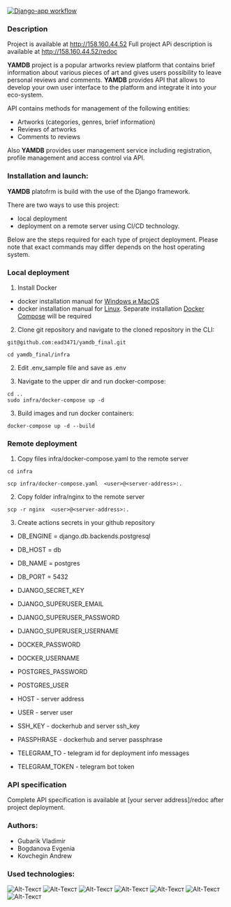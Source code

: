 [![Django-app workflow](https://github.com/ead3471/yamdb_final/actions/workflows/yamdb_workflow.yaml/badge.svg)](https://github.com/ead3471/yamdb_final/actions/workflows/yamdb_workflow.yaml)
### Description
Project is available at http://158.160.44.52
Full project APi description is available at http://158.160.44.52/redoc

**YAMDB** project is a popular artworks review platform that contains brief information about various pieces of art and gives users possibility to leave personal reviews and comments.
**YAMDB** provides API that allows to develop your own user interface to the platform and integrate it into your eco-system.

API contains methods for management of the following entities:
- Artworks (categories, genres, brief information)
- Reviews of artworks
- Comments to reviews

Also **YAMDB** provides user management service including registration, profile management and access control via API.

### Installation and launch:

**YAMDB** platofrm is build with the use of the Django framework.

There are two ways to use this project:
 - local deployment
 - deployment on a remote server using CI/CD technology.
 
Below are the steps required for each type of project deployment. Please note that exact commands may differ depends on the host operating system.

### Local deployment

1. Install Docker <br>
- docker installation manual for [Windows и MacOS](https://www.docker.com/products/docker-desktop)
- docker installation manual for [Linux](https://docs.docker.com/engine/install/ubuntu/). Separate installation [Docker Compose](https://docs.docker.com/compose/install/) will be required


2. Clone git repository and navigate to the cloned repository in the CLI:

```
git@github.com:ead3471/yamdb_final.git
```

```
cd yamdb_final/infra
```

2. Edit .env_sample file and save as .env

3. Navigate to the upper dir and run docker-compose:

```
cd ..
sudo infra/docker-compose up -d
```

3. Build images and run docker containers:

```
docker-compose up -d --build
```

### Remote deployment
1. Copy files infra/docker-compose.yaml to the remote server

```
cd infra
```

```
scp infra/docker-compose.yaml  <user>@<server-address>:.
```
2. Copy folder infra/nginx to the remote server 
```
scp -r nginx  <user>@<server-address>:.
```

3. Create actions secrets in your github repository

 - DB_ENGINE = django.db.backends.postgresql
 - DB_HOST = db
 - DB_NAME = postgres
 - DB_PORT = 5432

 - DJANGO_SECRET_KEY
 - DJANGO_SUPERUSER_EMAIL
 - DJANGO_SUPERUSER_PASSWORD
 - DJANGO_SUPERUSER_USERNAME

 - DOCKER_PASSWORD
 - DOCKER_USERNAME

 - POSTGRES_PASSWORD
 - POSTGRES_USER

 - HOST - server address
 - USER - server user
 - SSH_KEY - dockerhub and server ssh_key
 - PASSPHRASE - dockerhub and server passphrase

 - TELEGRAM_TO - telegram id for deployment info messages
 - TELEGRAM_TOKEN - telegram bot token



### API specification

Complete API specification is available at [your server address]/redoc after project deployment.

### Authors:
 - Gubarik Vladimir
 - Bogdanova Evgenia
 - Kovchegin Andrew


### Used technologies:
![Alt-Текст](https://img.shields.io/badge/python-3.7-blue)
![Alt-Текст](https://img.shields.io/badge/django-2.2.16-blue)
![Alt-Текст](https://img.shields.io/badge/djangorestframework-3.12.4-blue)
![Alt-Текст](https://img.shields.io/badge/docker-20.10.23-blue)
![Alt-Текст](https://img.shields.io/badge/docker-compose-blue)
![Alt-Текст](https://img.shields.io/badge/nginx-1.21.3-blue)
![Alt-Текст](https://img.shields.io/badge/gunicorn-20.0.4-blue)